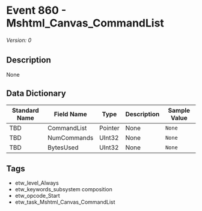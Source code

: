 # Event 860 - Mshtml_Canvas_CommandList
###### Version: 0

## Description
None

## Data Dictionary
|Standard Name|Field Name|Type|Description|Sample Value|
|---|---|---|---|---|
|TBD|CommandList|Pointer|None|`None`|
|TBD|NumCommands|UInt32|None|`None`|
|TBD|BytesUsed|UInt32|None|`None`|

## Tags
* etw_level_Always
* etw_keywords_subsystem composition
* etw_opcode_Start
* etw_task_Mshtml_Canvas_CommandList